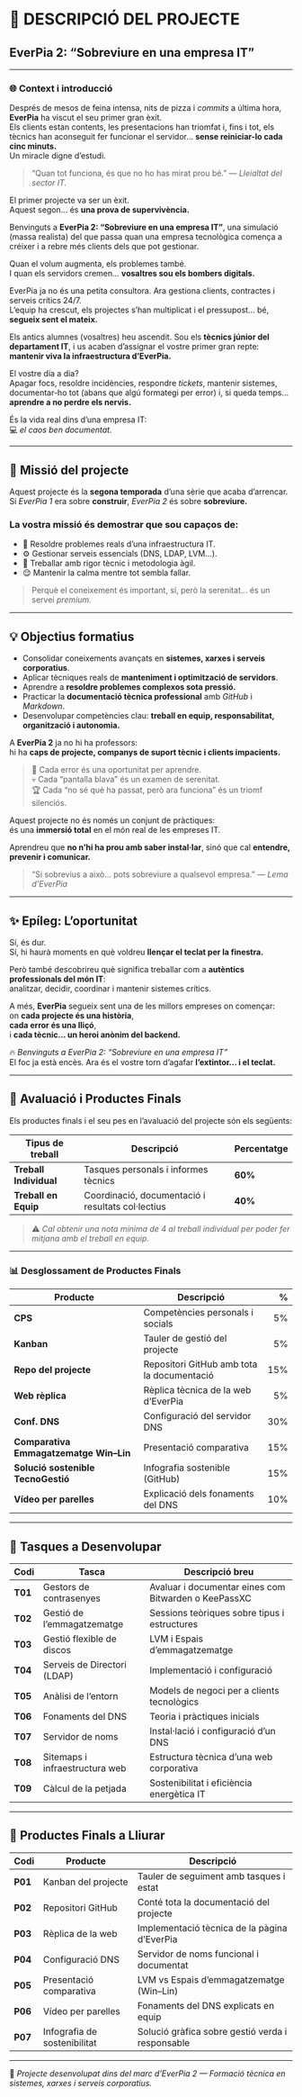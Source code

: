 # 🧩 **DESCRIPCIÓ DEL PROJECTE**  
## **EverPia 2: “Sobreviure en una empresa IT”**

---

### 🌐 Context i introducció
Després de mesos de feina intensa, nits de pizza i *commits* a última hora, **EverPia** ha viscut el seu primer gran èxit.  
Els clients estan contents, les presentacions han triomfat i, fins i tot, els tècnics han aconseguit fer funcionar el servidor… **sense reiniciar-lo cada cinc minuts.**  
Un miracle digne d’estudi.  

> “Quan tot funciona, és que no ho has mirat prou bé.” — *Lleialtat del sector IT.*

El primer projecte va ser un èxit.  
Aquest segon… és **una prova de supervivència.**

Benvinguts a **EverPia 2: “Sobreviure en una empresa IT”**, una simulació (massa realista) del que passa quan una empresa tecnològica comença a créixer i a rebre més clients dels que pot gestionar.

Quan el volum augmenta, els problemes també.  
I quan els servidors cremen... **vosaltres sou els bombers digitals.**

EverPia ja no és una petita consultora. Ara gestiona clients, contractes i serveis crítics 24/7.  
L’equip ha crescut, els projectes s’han multiplicat i el pressupost... bé, **segueix sent el mateix.**

Els antics alumnes (vosaltres) heu ascendit. Sou els **tècnics júnior del departament IT**, i us acaben d’assignar el vostre primer gran repte: **mantenir viva la infraestructura d’EverPia.**

El vostre dia a dia?  
Apagar focs, resoldre incidències, respondre *tickets*, mantenir sistemes, documentar-ho tot (abans que algú formategi per error) i, si queda temps... **aprendre a no perdre els nervis.**

És la vida real dins d’una empresa IT:  
💻 *el caos ben documentat.*

---

## 🎯 **Missió del projecte**

Aquest projecte és la **segona temporada** d’una sèrie que acaba d’arrencar.  
Si *EverPia 1* era sobre **construir**, *EverPia 2* és sobre **sobreviure.**

### La vostra missió és demostrar que sou capaços de:
- 🧠 Resoldre problemes reals d’una infraestructura IT.  
- ⚙️ Gestionar serveis essencials (DNS, LDAP, LVM…).  
- 🧩 Treballar amb rigor tècnic i metodologia àgil.  
- 😌 Mantenir la calma mentre tot sembla fallar.  

> Perquè el coneixement és important, sí, però la serenitat... és un servei *premium.*

---

## 💡 **Objectius formatius**

- Consolidar coneixements avançats en **sistemes, xarxes i serveis corporatius**.  
- Aplicar tècniques reals de **manteniment i optimització de servidors**.  
- Aprendre a **resoldre problemes complexos sota pressió.**  
- Practicar la **documentació tècnica professional** amb *GitHub* i *Markdown*.  
- Desenvolupar competències clau: **treball en equip, responsabilitat, organització i autonomia.**

A **EverPia 2** ja no hi ha professors:  
hi ha **caps de projecte, companys de suport tècnic i clients impacients.**

> 🧩 Cada error és una oportunitat per aprendre.  
> 💀 Cada “pantalla blava” és un examen de serenitat.  
> 🏆 Cada “no sé què ha passat, però ara funciona” és un triomf silenciós.

Aquest projecte no és només un conjunt de pràctiques:  
és una **immersió total** en el món real de les empreses IT.  

Aprendreu que **no n’hi ha prou amb saber instal·lar**, sinó que cal **entendre, prevenir i comunicar.**

> “Si sobrevius a això... pots sobreviure a qualsevol empresa.” — *Lema d’EverPia*

---

## ✨ **Epíleg: L’oportunitat**

Sí, és dur.  
Sí, hi haurà moments en què voldreu **llençar el teclat per la finestra.**  

Però també descobrireu què significa treballar com a **autèntics professionals del món IT**:  
analitzar, decidir, coordinar i mantenir sistemes crítics.

A més, **EverPia** segueix sent una de les millors empreses on començar:  
on **cada projecte és una història**,  
**cada error és una lliçó**,  
i **cada tècnic… un heroi anònim del backend.**

🔥 *Benvinguts a EverPia 2: “Sobreviure en una empresa IT”*  
El foc ja està encès. Ara és el vostre torn d’agafar **l’extintor... i el teclat.**

---

## 🧾 **Avaluació i Productes Finals**

Els productes finals i el seu pes en l’avaluació del projecte són els següents:

| Tipus de treball | Descripció | Percentatge |
|------------------|-------------|--------------|
| **Treball Individual** | Tasques personals i informes tècnics | **60%** |
| **Treball en Equip** | Coordinació, documentació i resultats col·lectius | **40%** |

> ⚠️ *Cal obtenir una nota mínima de 4 al treball individual per poder fer mitjana amb el treball en equip.*

---

### 📊 **Desglossament de Productes Finals**

| Producte | Descripció | % |
|-----------|-------------|--:|
| **CPS** | Competències personals i socials | 5% |
| **Kanban** | Tauler de gestió del projecte | 5% |
| **Repo del projecte** | Repositori GitHub amb tota la documentació | 15% |
| **Web rèplica** | Rèplica tècnica de la web d’EverPia | 5% |
| **Conf. DNS** | Configuració del servidor DNS | 30% |
| **Comparativa Emmagatzematge Win–Lin** | Presentació comparativa | 15% |
| **Solució sostenible TecnoGestió** | Infografia sostenible (GitHub) | 15% |
| **Vídeo per parelles** | Explicació dels fonaments del DNS | 10% |

---

## 🧰 **Tasques a Desenvolupar**

| Codi | Tasca | Descripció breu |
|------|--------|----------------|
| **T01** | Gestors de contrasenyes | Avaluar i documentar eines com Bitwarden o KeePassXC |
| **T02** | Gestió de l’emmagatzematge | Sessions teòriques sobre tipus i estructures |
| **T03** | Gestió flexible de discos | LVM i Espais d’emmagatzematge |
| **T04** | Serveis de Directori (LDAP) | Implementació i configuració |
| **T05** | Anàlisi de l’entorn | Models de negoci per a clients tecnològics |
| **T06** | Fonaments del DNS | Teoria i pràctiques inicials |
| **T07** | Servidor de noms | Instal·lació i configuració d’un DNS |
| **T08** | Sitemaps i infraestructura web | Estructura tècnica d’una web corporativa |
| **T09** | Càlcul de la petjada | Sostenibilitat i eficiència energètica IT |

---

## 🏁 **Productes Finals a Lliurar**

| Codi | Producte | Descripció |
|------|-----------|------------|
| **P01** | Kanban del projecte | Tauler de seguiment amb tasques i estat |
| **P02** | Repositori GitHub | Conté tota la documentació del projecte |
| **P03** | Rèplica de la web | Implementació tècnica de la pàgina d’EverPia |
| **P04** | Configuració DNS | Servidor de noms funcional i documentat |
| **P05** | Presentació comparativa | LVM vs Espais d’emmagatzematge (Win–Lin) |
| **P06** | Vídeo per parelles | Fonaments del DNS explicats en equip |
| **P07** | Infografia de sostenibilitat | Solució gràfica sobre gestió verda i responsable |

---

📘 *Projecte desenvolupat dins del marc d’EverPia 2 — Formació tècnica en sistemes, xarxes i serveis corporatius.*









